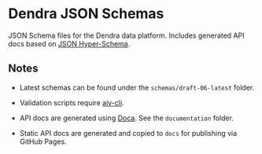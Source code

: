 # Dendra JSON Schemas

JSON Schema files for the Dendra data platform. Includes generated API docs based on [JSON Hyper-Schema](http://json-schema.org).


## Notes

* Latest schemas can be found under the `schemas/draft-06-latest` folder.

* Validation scripts require [ajv-cli](https://github.com/jessedc/ajv-cli).

* API docs are generated using [Doca](https://github.com/cloudflare/doca). See the `documentation` folder.

* Static API docs are generated and copied to `docs` for publishing via GitHub Pages.
